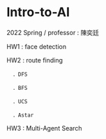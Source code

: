 # Intro-to-AI
2022 Spring / professor : 陳奕廷

HW1 : face detection

HW2 : route finding
      
      ．DFS
      
      ．BFS
      
      ．UCS
      
      ．Astar
      
HW3 : Multi-Agent Search
